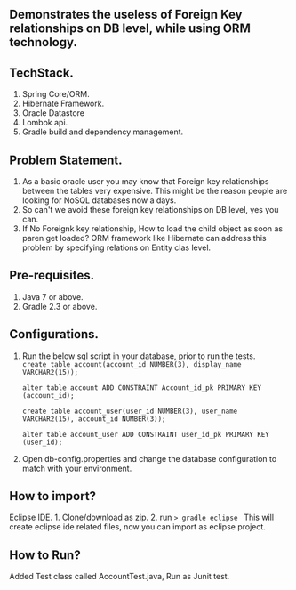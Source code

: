 ## Demonstrates the useless of Foreign Key relationships on DB level, while using ORM technology.
 
## TechStack.
  1. Spring Core/ORM.
  2. Hibernate Framework.
  3. Oracle Datastore
  4. Lombok api.
  5. Gradle build and dependency management.
  
## Problem Statement.
  1. As a basic oracle user you may know that Foreign key relationships between the tables very expensive. 
     This might be the reason people are looking for NoSQL databases now a days.
  2. So can't we avoid these foreign key relationships on DB level, yes you can.
  3. If No Foreignk key relationship, How to load the child object as soon as paren get loaded? 
     ORM framework like Hibernate can address this problem by specifying relations on Entity clas level.
  
## Pre-requisites.
  1. Java 7 or above.
  2. Gradle 2.3 or above.
    
## Configurations.  
  1. Run the below sql script in your database, prior to run the tests.  
     ``create table account(account_id NUMBER(3), display_name VARCHAR2(15));``  
       
     ``alter table account ADD CONSTRAINT Account_id_pk PRIMARY KEY (account_id);``
       
     ``create table account_user(user_id NUMBER(3), user_name VARCHAR2(15), account_id NUMBER(3));``  
       
     ``alter table account_user ADD CONSTRAINT user_id_pk PRIMARY KEY (user_id);``  
  2. Open db-config.properties and change the database configuration to match with your environment.
   
## How to import?
  Eclipse IDE.
     1. Clone/download as zip.
     2. run ``> gradle eclipse ``  This will create eclipse ide related files, now you can import as eclipse project.
  
## How to Run?
  Added Test class called AccountTest.java, Run as Junit test.
